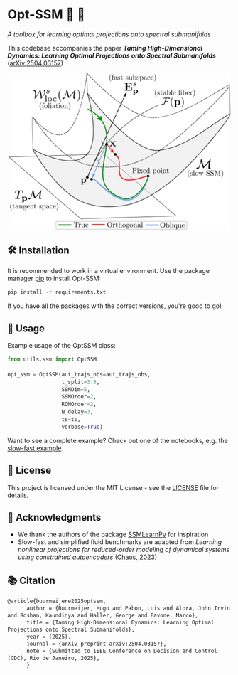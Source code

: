 # Opt-SSM 🤖 🚀
*A toolbox for learning optimal projections onto spectral submanifolds*

This codebase accompanies the paper **_Taming High-Dimensional Dynamics: Learning Optimal Projections onto Spectral Submanifolds_** ([arXiv:2504.03157](https://arxiv.org/abs/2504.03157))

<p align="center">
  <img src="./data/assets/foliation.png" width="500" alt="Optimal projection onto SSM can improve over projecting orthogonally!">
</p>

## 🛠️ Installation

It is recommended to work in a virtual environment.
Use the package manager [pip](https://pip.pypa.io/en/stable/) to install Opt-SSM:

```bash
pip install -r requirements.txt
```
If you have all the packages with the correct versions, you're good to go!


## 📘 Usage
Example usage of the OptSSM class:

```python
from utils.ssm import OptSSM

opt_ssm = OptSSM(aut_trajs_obs=aut_trajs_obs,
                 t_split=3.5,
                 SSMDim=5,
                 SSMOrder=2,
                 ROMOrder=2,
                 N_delay=3,
                 ts=ts,
                 verbose=True)
```
Want to see a complete example? Check out one of the notebooks, e.g. the [slow-fast example](./sim_slow-fast.ipynb).

## 📄 License

This project is licensed under the MIT License - see the [LICENSE](LICENSE) file for details.

## 🙏 Acknowledgments

* We thank the authors of the package [SSMLearnPy](https://github.com/haller-group/SSMLearnPy) for inspiration
* Slow-fast and simplified fluid benchmarks are adapted from *Learning nonlinear projections for reduced-order modeling of dynamical systems using constrained autoencoders* ([Chaos, 2023](https://pubs.aip.org/aip/cha/article/33/11/113130/2923554))

## 📚 Citation
```
@article{buurmeijere2025optssm,
      author = {Buurmeijer, Hugo and Pabon, Luis and Alora, John Irvin and Roshan, Kaundinya and Haller, George and Pavone, Marco},
      title = {Taming High-Dimensional Dynamics: Learning Optimal Projections onto Spectral Submanifolds},
      year = {2025},
      journal = {arXiv preprint arXiv:2504.03157},
      note = {Submitted to IEEE Conference on Decision and Control (CDC), Rio de Janeiro, 2025},
      }
```
